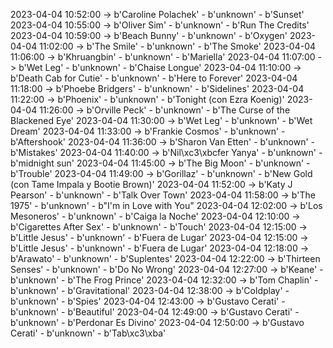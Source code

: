 2023-04-04 10:52:00 -> b'Caroline Polachek' - b'unknown' - b'Sunset'
2023-04-04 10:55:00 -> b'Oliver Sim' - b'unknown' - b'Run The Credits'
2023-04-04 10:59:00 -> b'Beach Bunny' - b'unknown' - b'Oxygen'
2023-04-04 11:02:00 -> b'The Smile' - b'unknown' - b'The Smoke'
2023-04-04 11:06:00 -> b'Khruangbin' - b'unknown' - b'Mariella'
2023-04-04 11:07:00 -> b'Wet Leg' - b'unknown' - b'Chaise Longue'
2023-04-04 11:10:00 -> b'Death Cab for Cutie' - b'unknown' - b'Here to Forever'
2023-04-04 11:18:00 -> b'Phoebe Bridgers' - b'unknown' - b'Sidelines'
2023-04-04 11:22:00 -> b'Phoenix' - b'unknown' - b'Tonight (con Ezra Koenig)'
2023-04-04 11:26:00 -> b'Orville Peck' - b'unknown' - b'The Curse of the Blackened Eye'
2023-04-04 11:30:00 -> b'Wet Leg' - b'unknown' - b'Wet Dream'
2023-04-04 11:33:00 -> b'Frankie Cosmos' - b'unknown' - b'Aftershook'
2023-04-04 11:36:00 -> b'Sharon Van Etten' - b'unknown' - b'Mistakes'
2023-04-04 11:40:00 -> b'Nil\xc3\xbcfer Yanya' - b'unknown' - b'midnight sun'
2023-04-04 11:45:00 -> b'The Big Moon' - b'unknown' - b'Trouble'
2023-04-04 11:49:00 -> b'Gorillaz' - b'unknown' - b'New Gold (con Tame Impala y Bootie Brown)'
2023-04-04 11:52:00 -> b'Katy J Pearson' - b'unknown' - b'Talk Over Town'
2023-04-04 11:58:00 -> b'The 1975' - b'unknown' - b"I'm in Love with You"
2023-04-04 12:02:00 -> b'Los Mesoneros' - b'unknown' - b'Caiga la Noche'
2023-04-04 12:10:00 -> b'Cigarettes After Sex' - b'unknown' - b'Touch'
2023-04-04 12:15:00 -> b'Little Jesus' - b'unknown' - b'Fuera de Lugar'
2023-04-04 12:15:00 -> b'Little Jesus' - b'unknown' - b'Fuera de Lugar'
2023-04-04 12:18:00 -> b'Arawato' - b'unknown' - b'Suplentes'
2023-04-04 12:22:00 -> b'Thirteen Senses' - b'unknown' - b'Do No Wrong'
2023-04-04 12:27:00 -> b'Keane' - b'unknown' - b'The Frog Prince'
2023-04-04 12:32:00 -> b'Tom Chaplin' - b'unknown' - b'Gravitational'
2023-04-04 12:38:00 -> b'Coldplay' - b'unknown' - b'Spies'
2023-04-04 12:43:00 -> b'Gustavo Cerati' - b'unknown' - b'Beautiful'
2023-04-04 12:49:00 -> b'Gustavo Cerati' - b'unknown' - b'Perdonar Es Divino'
2023-04-04 12:50:00 -> b'Gustavo Cerati' - b'unknown' - b'Tab\xc3\xba'
